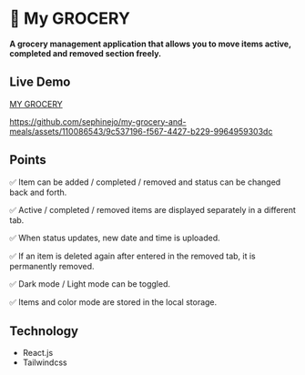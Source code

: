 # 🥑 My GROCERY
**A grocery management application that allows you to move items active, completed and removed section freely.**

## Live Demo
[MY GROCERY](https://65a9c791afd6502a7effbc78--gentle-naiad-1e0524.netlify.app/)



https://github.com/sephinejo/my-grocery-and-meals/assets/110086543/9c537196-f567-4427-b229-9964959303dc



## Points
✅ Item can be added / completed / removed and status can be changed back and forth.

✅ Active / completed / removed items are displayed separately in a different tab.

✅ When status updates, new date and time is uploaded.

✅ If an item is deleted again after entered in the removed tab, it is permanently removed.

✅ Dark mode / Light mode can be toggled.

✅ Items and color mode are stored in the local storage.

## Technology
- React.js
- Tailwindcss
